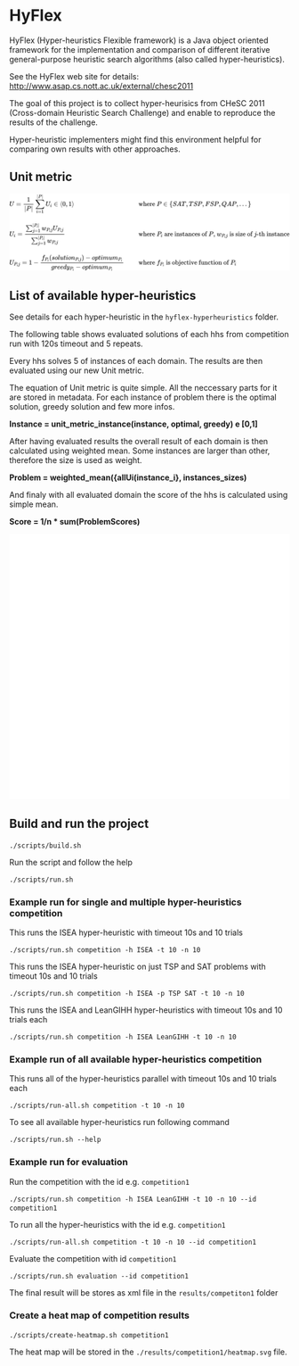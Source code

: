 # HyFlex
HyFlex (Hyper-heuristics Flexible framework) is a Java object oriented framework for the implementation and comparison of different iterative general-purpose heuristic search algorithms (also called hyper-heuristics).

See the HyFlex web site for details: http://www.asap.cs.nott.ac.uk/external/chesc2011 

The goal of this project is to collect hyper-heurisics from CHeSC 2011 (Cross-domain Heuristic Search Challenge) and enable  to reproduce the results of the challenge.

Hyper-heuristic implementers might find this environment helpful for comparing own results with other approaches.

## Unit metric
![Unit-metric](docs/unit-metric/unit-metric-formula.svg)

## List of available hyper-heuristics

See details for each hyper-heuristic in the `hyflex-hyperheuristics` folder. 

The following table shows evaluated solutions of each hhs from competition run with 120s timeout and 5 repeats.

Every hhs solves 5 of instances of each domain. The results are then evaluated using our new Unit metric.

The equation of Unit metric is quite simple. All the neccessary parts for it are stored in metadata. For each instance of problem there is the optimal solution, greedy solution and few more infos. 

**Instance = unit_metric_instance(instance, optimal, greedy) e [0,1]**

After having evaluated results the overall result of each domain is then calculated using weighted mean. Some instances are larger than other, therefore the size is used as weight.

**Problem = weighted_mean({allUi(instance_i}, instances_sizes)**

And finaly with all evaluated domain the score of the hhs is calculated using simple mean.

**Score = 1/n * sum(ProblemScores)**

![Hyper-heuristics](docs/heatmap_120_5.svg)

## Build and run the project
```
./scripts/build.sh
```

Run the script and follow the help
```
./scripts/run.sh
```

### Example run for single and multiple hyper-heuristics competition

This runs the ISEA hyper-heuristic with timeout 10s and 10 trials

```
./scripts/run.sh competition -h ISEA -t 10 -n 10
```


This runs the ISEA hyper-heuristic on just TSP and SAT problems with timeout 10s and 10 trials

```
./scripts/run.sh competition -h ISEA -p TSP SAT -t 10 -n 10
```

This runs the ISEA and LeanGIHH hyper-heuristics with timeout 10s and 10 trials each

```
./scripts/run.sh competition -h ISEA LeanGIHH -t 10 -n 10
```

### Example run of all available hyper-heuristics competition

This runs all of the hyper-heuristics parallel with timeout 10s and 10 trials each

```
./scripts/run-all.sh competition -t 10 -n 10
```

To see all available hyper-heuristics run following command

```
./scripts/run.sh --help
```

### Example run for evaluation

Run the competition with the id e.g. `competition1`

```
./scripts/run.sh competition -h ISEA LeanGIHH -t 10 -n 10 --id competition1
```

To run all the hyper-heuristics with the id e.g. `competition1`

```
./scripts/run-all.sh competition -t 10 -n 10 --id competition1
```


Evaluate the competition with id `competition1`

```
./scripts/run.sh evaluation --id competition1
```

The final result will be stores as xml file in the `results/competiton1` folder


### Create a heat map of competition results
```
./scripts/create-heatmap.sh competition1
```

The heat map will be stored in the `./results/competition1/heatmap.svg` file.

